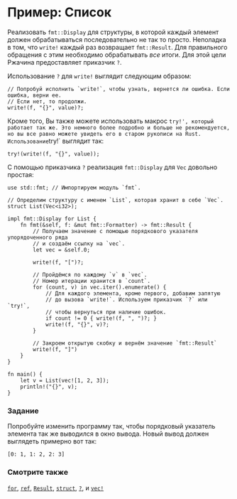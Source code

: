 # Пример: Список

Реализовать `fmt::Display` для структуры, в которой каждый элемент должен обрабатываться
последовательно не так то просто.
Неполадка в том, что `write!` каждый раз возвращает `fmt::Result`.
Для правильного обращения с этим необходимо обрабатывать *все*
итоги. Для этой цели Ржачина предоставляет приказчик `?`.

Использование `?` для `write!` выглядит следующим образом:

```rust,ignore
// Попробуй исполнить `write!`, чтобы узнать, вернется ли ошибка. Если ошибка, верни ее.
// Если нет, то продолжи.
write!(f, "{}", value)?;
```

Кроме того, Вы также можете использовать макрос `try!', который работает так же. Это немного более подробно и больше не рекомендуется, но вы все равно можете увидеть его в старом рукописи на Rust. Использование`try!` выглядит так:

```rust,ignore
try!(write!(f, "{}", value));
```

С помощью приказчика `?` реализация `fmt::Display` для `Vec` довольно простая:

```rust,editable
use std::fmt; // Импортируем модуль `fmt`.

// Определим структуру с именем `List`, которая хранит в себе `Vec`.
struct List(Vec<i32>);

impl fmt::Display for List {
    fn fmt(&self, f: &mut fmt::Formatter) -> fmt::Result {
        // Получаем значение с помощью порядкового указателя упорядоченного ряда
        // и создаём ссылку на `vec`.
        let vec = &self.0;

        write!(f, "[")?;

        // Пройдёмся по каждому `v` в `vec`.
        // Номер итерации хранится в `count`.
        for (count, v) in vec.iter().enumerate() {
            // Для каждого элемента, кроме первого, добавим запятую
            // до вызова `write!`. Используем приказчик `?` или `try!`,
            // чтобы вернуться при наличие ошибок.
            if count != 0 { write!(f, ", ")?; }
            write!(f, "{}", v)?;
        }

        // Закроем открытую скобку и вернём значение `fmt::Result`
        write!(f, "]")
    }
}

fn main() {
    let v = List(vec![1, 2, 3]);
    println!("{}", v);
}
```

### Задание

Попробуйте изменить программу так, чтобы порядковый указатель элемента так же выводился в окно вывода.
Новый вывод должен выглядеть примерно вот так:

```rust,ignore
[0: 1, 1: 2, 2: 3]
```

### Смотрите также

[`for`](../../../flow_control/for.md), [`ref`](../../../scope/borrow/ref.md), [`Result`](../../../std/result.md), [`struct`](../../../custom_types/structs.md),
[`?`](../../../std/result/question_mark.md), и [`vec!`](../../../std/vec.md)
